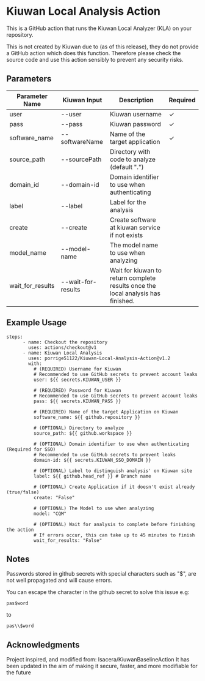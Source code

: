 # Kiuwan Local Analysis Action

This is a GitHub action that runs the Kiuwan Local Analyzer (KLA) on your repository.

This is not created by Kiuwan due to (as of this release), they do not provide a GitHub action which does this function.
Therefore please check the source code and use this action sensibly to prevent any security risks.

## Parameters

| Parameter Name | Kiuwan Input | Description | Required |
| -- | -- | -- | -- |
| user | --user | Kiuwan username | ✓ |
| pass | --pass | Kiuwan password | ✓ |
| software_name | --softwareName | Name of the target application | ✓ |
| source_path | --sourcePath | Directory with code to analyze (default ".") |   |
| domain_id | --domain-id | Domain identifier to use when authenticating |
| label | --label | Label for the analysis |
| create | --create | Create software at kiuwan service if not exists |
| model_name | --model-name | The model name to use when analyzing |
| wait_for_results | --wait-for-results | Wait for kiuwan to return complete results once the local analysis has finished. |

## Example Usage

```
steps:
      - name: Checkout the repository
        uses: actions/checkout@v1
      - name: Kiuwan Local Analysis
        uses: porrige51122/Kiuwan-Local-Analysis-Action@v1.2
        with:
          # (REQUIRED) Username for Kiuwan
          # Recommended to use GitHub secrets to prevent account leaks
          user: ${{ secrets.KIUWAN_USER }}

          # (REQUIRED) Password for Kiuwan
          # Recommended to use GitHub secrets to prevent account leaks
          pass: ${{ secrets.KIUWAN_PASS }}

          # (REQUIRED) Name of the target Application on Kiuwan
          software_name: ${{ github.repository }}

          # (OPTIONAL) Directory to analyze
          source_path: ${{ github.workspace }}

          # (OPTIONAL) Domain identifier to use when authenticating (Required for SSO)
          # Recommended to use GitHub secrets to prevent leaks
          domain-id: ${{ secrets.KIUWAN_SSO_DOMAIN }}

          # (OPTIONAL) Label to distinguish analysis' on Kiuwan site
          label: ${{ github.head_ref }} # Branch name

          # (OPTIONAL) Create Application if it doesn't exist already (true/false)
          create: "False"

          # (OPTIONAL) The Model to use when analyzing
          model: "CQM"

          # (OPTIONAL) Wait for analysis to complete before finishing the action
          # If errors occur, this can take up to 45 minutes to finish
          wait_for_results: "False"
```

## Notes

Passwords stored in github secrets with special characters such as "$", are not well propagated and will cause errors.

You can escape the character in the github secret to solve this issue e.g:
```
pas$word
```
to
```
pas\\$word
```

## Acknowledgments

Project inspired, and modified from: lsacera/KiuwanBaselineAction
It has been updated in the aim of making it secure, faster, and more modifiable for the
future
